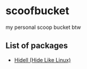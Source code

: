 # scoofbucket
my personal scoop bucket btw

## List of packages
- [Hidell (Hide Like Linux)](https://github.com/llanc/hidell)
